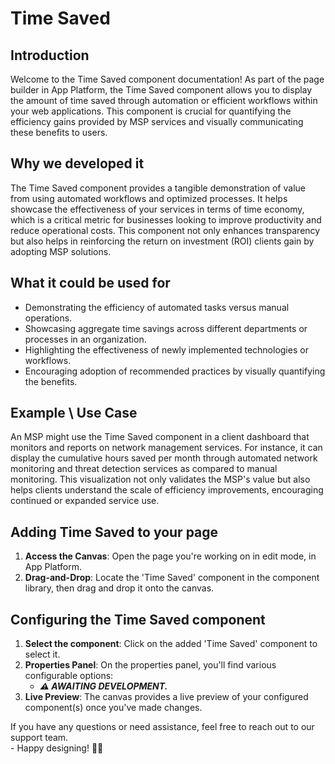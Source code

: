 # Time Saved

## Introduction

Welcome to the Time Saved component documentation! As part of the page builder in App Platform, the Time Saved component allows you to display the amount of time saved through automation or efficient workflows within your web applications. This component is crucial for quantifying the efficiency gains provided by MSP services and visually communicating these benefits to users.

## Why we developed it

The Time Saved component provides a tangible demonstration of value from using automated workflows and optimized processes. It helps  showcase the effectiveness of your services in terms of time economy, which is a critical metric for businesses looking to improve productivity and reduce operational costs. This component not only enhances transparency but also helps in reinforcing the return on investment (ROI) clients gain by adopting MSP solutions.

## What it could be used for

* Demonstrating the efficiency of automated tasks versus manual operations.
* Showcasing aggregate time savings across different departments or processes in an organization.
* Highlighting the effectiveness of newly implemented technologies or workflows.
* Encouraging adoption of recommended practices by visually quantifying the benefits.

## **Example \ Use Case**

An MSP might use the Time Saved component in a client dashboard that monitors and reports on network management services. For instance, it can display the cumulative hours saved per month through automated network monitoring and threat detection services as compared to manual monitoring. This visualization not only validates the MSP's value but also helps clients understand the scale of efficiency improvements, encouraging continued or expanded service use.

## Adding Time Saved to your page

1. **Access the Canvas**: Open the page you're working on in edit mode, in App Platform.
2. **Drag-and-Drop**: Locate the 'Time Saved' component in the component library, then drag and drop it onto the canvas.

## Configuring the Time Saved component

1. **Select the component**: Click on the added 'Time Saved' component to select it.
2. **Properties Panel**: On the properties panel, you'll find various configurable options:
   * _**⚠️ AWAITING DEVELOPMENT.**_&#x20;
3. **Live Preview**: The canvas provides a live preview of your  configured component(s) once you've made changes.



If you have any questions or need assistance, feel free to reach out to our support team.\
&#x20;\- Happy designing! 🎨🚀
